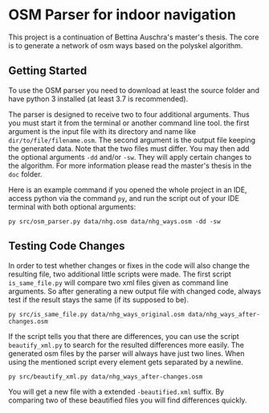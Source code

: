 # OSM Parser for indoor navigation

This project is a continuation of Bettina Auschra's master's thesis. The core is to generate a network of osm ways based on the polyskel algorithm.


## Getting Started

To use the OSM parser you need to download at least the source folder and have python 3 installed (at least 3.7 is recommended).

The parser is designed to receive two to four additional arguments. Thus you must start it from the terminal or another command line tool. the first argument is the input file with its directory and name like `dir/to/file/filename.osm`. The second argument is the output file keeping the generated data. Note that the two files must differ. You may then add the optional arguments `-dd` and/or `-sw`. They will apply certain changes to the algorithm. For more information please read the master's thesis in the `doc` folder.

Here is an example command if you opened the whole project in an IDE, access python via the command `py`, and run the script out of your IDE terminal with both optional arguments:
```
py src/osm_parser.py data/nhg.osm data/nhg_ways.osm -dd -sw
```

## Testing Code Changes

In order to test whether changes or fixes in the code will also change the resulting file, two additional little scripts were made. The first script `is_same_file.py` will compare two xml files given as command line arguments. So after generating a new output file with changed code, always test if the result stays the same (if its supposed to be).
```
py src/is_same_file.py data/nhg_ways_original.osm data/nhg_ways_after-changes.osm
```

If the script tells you that there are differences, you can use the script `beautify_xml.py` to search for the resulted differences more easily. The generated osm files by the parser will always have just two lines. When using the mentioned script every element gets separated by a newline.
```
py src/beautify_xml.py data/nhg_ways_after-changes.osm
```

You will get a new file with a extended `-beautified.xml` suffix. By comparing two of these beautified files you will find differences quickly.
